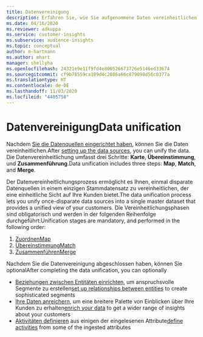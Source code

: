```yaml
---
title: Datenvereinigung
description: Erfahren Sie, wie Sie aufgenommene Daten vereinheitlichen können.
ms.date: 04/16/2020
ms.reviewer: adkuppa
ms.service: customer-insights
ms.subservice: audience-insights
ms.topic: conceptual
author: m-hartmann
ms.author: mhart
manager: shellyha
ms.openlocfilehash: 24321e9e11f9fd4e800526673726e5146ed33674
ms.sourcegitcommit: cf9b78559ca189d4c2086a66c879098d56c0377a
ms.translationtype: HT
ms.contentlocale: de-DE
ms.lasthandoff: 11/03/2020
ms.locfileid: "4405758"
---
```

# <a name="data-unification"></a><span data-ttu-id="6b438-103">Datenvereinigung</span><span class="sxs-lookup"><span data-stu-id="6b438-103">Data unification</span></span>

<span data-ttu-id="6b438-104">Nachdem [Sie die Datenquellen eingerichtet haben](data-sources.md), können Sie die Daten vereinheitlichen.</span><span class="sxs-lookup"><span data-stu-id="6b438-104">After [setting up the data sources](data-sources.md), you can unify the data.</span></span> <span data-ttu-id="6b438-105">Die Datenvereinheitlichung umfasst drei Schritte: **Karte**, **Übereinstimmung**, und **Zusammenführung**.</span><span class="sxs-lookup"><span data-stu-id="6b438-105">Data unification includes three steps: **Map**, **Match**, and **Merge**.</span></span>

<span data-ttu-id="6b438-106">Der Datenvereinheitlichungsprozess ermöglicht es Ihnen, einmal disparate Datenquellen in einem einzigen Stammdatensatz zu vereinheitlichen, der eine einheitliche Sicht auf Ihre Kunden bietet.</span><span class="sxs-lookup"><span data-stu-id="6b438-106">The data unification process lets you unify once-disparate data sources into a single master dataset that provides a unified view of your customers.</span></span> <span data-ttu-id="6b438-107">Die Vereinheitlichungsphasen sind obligatorisch und werden in der folgenden Reihenfolge durchgeführt:</span><span class="sxs-lookup"><span data-stu-id="6b438-107">Unification stages are mandatory, and performed in the following order:</span></span>

1. [<span data-ttu-id="6b438-108">Zuordnen</span><span class="sxs-lookup"><span data-stu-id="6b438-108">Map</span></span>](map-entities.md)
2. [<span data-ttu-id="6b438-109">Übereinstimmung</span><span class="sxs-lookup"><span data-stu-id="6b438-109">Match</span></span>](match-entities.md)
3. [<span data-ttu-id="6b438-110">Zusammenführen</span><span class="sxs-lookup"><span data-stu-id="6b438-110">Merge</span></span>](merge-entities.md)

<span data-ttu-id="6b438-111">Nachdem Sie die Datenvereinigung abgeschlossen haben, können Sie optional</span><span class="sxs-lookup"><span data-stu-id="6b438-111">After completing the data unification, you can optionally</span></span>

- <span data-ttu-id="6b438-112">[Beziehungen zwischen Entitäten einrichten](relationships.md), um anspruchsvolle Segmente zu erstellen</span><span class="sxs-lookup"><span data-stu-id="6b438-112">[set up relationships between entities](relationships.md) to create sophisticated segments</span></span>
- <span data-ttu-id="6b438-113">[Ihre Daten anreichern](enrichment-hub.md), um eine breitere Palette von Einblicken über Ihre Kunden zu erhalten</span><span class="sxs-lookup"><span data-stu-id="6b438-113">[enrich your data](enrichment-hub.md) to get a wider range of insights about your customers</span></span>
- <span data-ttu-id="6b438-114">[Aktivitäten definieren](activities.md) aus einigen der eingelesenen Attribute</span><span class="sxs-lookup"><span data-stu-id="6b438-114">[define activities](activities.md) from some of the ingested attributes</span></span>
